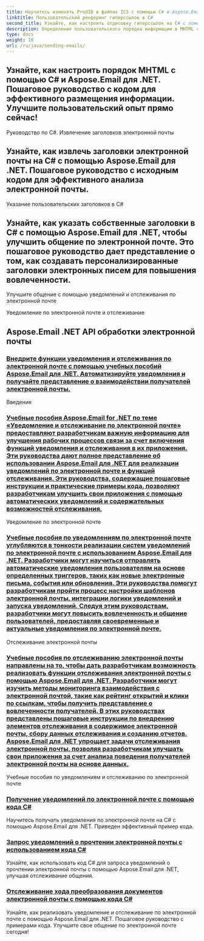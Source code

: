 ```yaml
---
title: Научитесь изменять ProdID в файлах ICS с помощью C# и Aspose.Email для .NET. Пошаговое руководство и код. Обеспечьте целостность и совместимость данных.
linktitle: Пользовательский рендеринг гиперссылок в C#
second_title: Узнайте, как настроить отрисовку гиперссылок на C# с помощью Aspose.Email для .NET. Создавайте персонализированный контент электронной почты с помощью пользовательских стилей гиперссылок.
description: Определение пользовательского порядка информации в MHTML с помощью C#
type: docs
weight: 10
url: /ru/java/sending-emails/
---
```



## Узнайте, как настроить порядок MHTML с помощью C# и Aspose.Email для .NET. Пошаговое руководство с кодом для эффективного размещения информации. Улучшите пользовательский опыт прямо сейчас!

Руководство по C#. Извлечение заголовков электронной почты

## Узнайте, как извлечь заголовки электронной почты на C# с помощью Aspose.Email для .NET. Пошаговое руководство с исходным кодом для эффективного анализа электронной почты.

Указание пользовательских заголовков в C#

## Узнайте, как указать собственные заголовки в C# с помощью Aspose.Email для .NET, чтобы улучшить общение по электронной почте. Это пошаговое руководство дает представление о том, как создавать персонализированные заголовки электронных писем для повышения вовлеченности.

 Улучшите общение с помощью уведомлений и отслеживания по электронной почте

 Уведомление по электронной почте и отслеживание

##  Aspose.Email .NET API обработки электронной почты
### [ Внедрите функции уведомления и отслеживания по электронной почте с помощью учебных пособий Aspose.Email для .NET. Автоматизируйте уведомления и получайте представление о взаимодействии получателей электронной почты.](./sending-plain-text-emails/)
Введение
### [Учебные пособия Aspose.Email for .NET по теме «Уведомление и отслеживание по электронной почте» предоставляют разработчикам важную информацию для улучшения рабочих процессов связи за счет включения функций уведомления и отслеживания в их приложения. Эти руководства дают полное представление об использовании Aspose.Email для .NET для реализации уведомлений по электронной почте и функций отслеживания. Эти руководства, содержащие пошаговые инструкции и практические примеры кода, позволяют разработчикам улучшить свои приложения с помощью автоматических уведомлений и содержательных возможностей отслеживания.](./creating-html-formatted-emails/)
Уведомление по электронной почте
### [Учебные пособия по уведомлениям по электронной почте углубляются в тонкости реализации систем уведомлений по электронной почте с использованием Aspose.Email для .NET. Разработчики могут научиться отправлять автоматические уведомления пользователям на основе определенных триггеров, таких как новые электронные письма, события или обновления. Эти руководства помогут разработчикам пройти процесс настройки шаблонов электронной почты, интеграции логики уведомлений и запуска уведомлений. Следуя этим руководствам, разработчики могут повысить вовлеченность и общение пользователей, предоставляя своевременные и актуальные уведомления по электронной почте.](./attaching-files-to-emails-using-aspose-email/)
Отслеживание электронной почты
### [Учебные пособия по отслеживанию электронной почты направлены на то, чтобы дать разработчикам возможность реализовать функции отслеживания электронной почты с помощью Aspose.Email для .NET. Разработчики могут изучить методы мониторинга взаимодействия с электронной почтой, такие как рейтинг открытий и клики по ссылкам, чтобы получить представление о вовлеченности получателей. В этих руководствах представлены пошаговые инструкции по внедрению элементов отслеживания в содержимое электронной почты, сбору данных отслеживания и созданию отчетов. Aspose.Email для .NET упрощает задачи отслеживания электронной почты, позволяя разработчикам улучшать свои приложения за счет анализа поведения получателей электронной почты на основе данных.](./implementing-email-templates/)
Учебные пособия по уведомлениям и отслеживанию по электронной почте
### [Получение уведомлений по электронной почте с помощью кода C#](./bulk-email-sending/)
Научитесь получать уведомления по электронной почте на C# с помощью Aspose.Email для .NET. Приведен эффективный пример кода.
### [Запрос уведомлений о прочтении электронной почты с использованием кода C#](./adding-custom-headers-in-aspose-email/)
Узнайте, как использовать код C# для запроса уведомлений о прочтении электронной почты с помощью Aspose.Email для .NET, улучшая отслеживание общения.
### [Отслеживание хода преобразования документов электронной почты с помощью кода C#](./sending-email-notifications/)
Узнайте, как реализовать уведомление и отслеживание по электронной почте с помощью Aspose.Email для .NET. Пошаговое руководство с примерами кода. Улучшите свое общение по электронной почте сегодня!